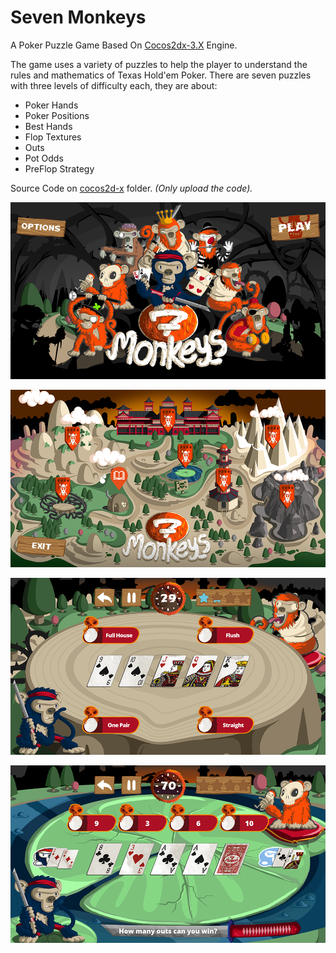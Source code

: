 # Seven Monkeys

A Poker Puzzle Game Based On [Cocos2dx-3.X](http://www.cocos2d-x.org/) Engine.

The game uses a variety of puzzles to help the player to understand the rules and mathematics of Texas Hold'em Poker. There are seven puzzles with three levels of difficulty each, they are about:

- Poker Hands
- Poker Positions
- Best Hands
- Flop Textures
- Outs
- Pot Odds
- PreFlop Strategy

Source Code on [cocos2d-x](https://github.com/aitorfernandez/seven-monkeys/tree/master/cocos2d-x) folder. _(Only upload the code)._

<p align="center">
  <img src="img/seven-monkeys-main.png" alt="Main Scene"/>
</p>

<p align="center">
  <img src="img/seven-monkeys-map.png" alt="Map Scene"/>
</p>

<p align="center">
  <img src="img/seven-monkeys-table-1.png" alt="Table Scene"/>
</p>

<p align="center">
  <img src="img/seven-monkeys-table-2.png" alt="Table Scene"/>
</p>
